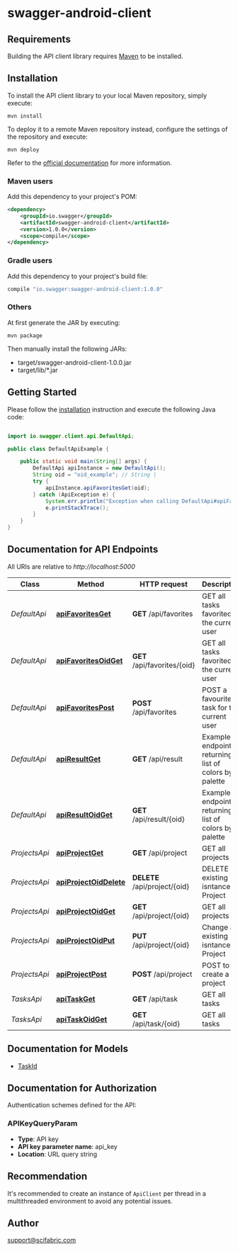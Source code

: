 # swagger-android-client

## Requirements

Building the API client library requires [Maven](https://maven.apache.org/) to be installed.

## Installation

To install the API client library to your local Maven repository, simply execute:

```shell
mvn install
```

To deploy it to a remote Maven repository instead, configure the settings of the repository and execute:

```shell
mvn deploy
```

Refer to the [official documentation](https://maven.apache.org/plugins/maven-deploy-plugin/usage.html) for more information.

### Maven users

Add this dependency to your project's POM:

```xml
<dependency>
    <groupId>io.swagger</groupId>
    <artifactId>swagger-android-client</artifactId>
    <version>1.0.0</version>
    <scope>compile</scope>
</dependency>
```

### Gradle users

Add this dependency to your project's build file:

```groovy
compile "io.swagger:swagger-android-client:1.0.0"
```

### Others

At first generate the JAR by executing:

    mvn package

Then manually install the following JARs:

* target/swagger-android-client-1.0.0.jar
* target/lib/*.jar

## Getting Started

Please follow the [installation](#installation) instruction and execute the following Java code:

```java

import io.swagger.client.api.DefaultApi;

public class DefaultApiExample {

    public static void main(String[] args) {
        DefaultApi apiInstance = new DefaultApi();
        String oid = "oid_example"; // String | 
        try {
            apiInstance.apiFavoritesGet(oid);
        } catch (ApiException e) {
            System.err.println("Exception when calling DefaultApi#apiFavoritesGet");
            e.printStackTrace();
        }
    }
}

```

## Documentation for API Endpoints

All URIs are relative to *http://localhost:5000*

Class | Method | HTTP request | Description
------------ | ------------- | ------------- | -------------
*DefaultApi* | [**apiFavoritesGet**](docs/DefaultApi.md#apiFavoritesGet) | **GET** /api/favorites | GET all tasks favorited by the current user
*DefaultApi* | [**apiFavoritesOidGet**](docs/DefaultApi.md#apiFavoritesOidGet) | **GET** /api/favorites/{oid} | GET all tasks favorited by the current user
*DefaultApi* | [**apiFavoritesPost**](docs/DefaultApi.md#apiFavoritesPost) | **POST** /api/favorites | POST a favourite task for the current user
*DefaultApi* | [**apiResultGet**](docs/DefaultApi.md#apiResultGet) | **GET** /api/result | Example endpoint returning a list of colors by palette
*DefaultApi* | [**apiResultOidGet**](docs/DefaultApi.md#apiResultOidGet) | **GET** /api/result/{oid} | Example endpoint returning a list of colors by palette
*ProjectsApi* | [**apiProjectGet**](docs/ProjectsApi.md#apiProjectGet) | **GET** /api/project | GET all projects
*ProjectsApi* | [**apiProjectOidDelete**](docs/ProjectsApi.md#apiProjectOidDelete) | **DELETE** /api/project/{oid} | DELETE an existing isntance of Project
*ProjectsApi* | [**apiProjectOidGet**](docs/ProjectsApi.md#apiProjectOidGet) | **GET** /api/project/{oid} | GET all projects
*ProjectsApi* | [**apiProjectOidPut**](docs/ProjectsApi.md#apiProjectOidPut) | **PUT** /api/project/{oid} | Change an existing isntance of Project
*ProjectsApi* | [**apiProjectPost**](docs/ProjectsApi.md#apiProjectPost) | **POST** /api/project | POST to create a project
*TasksApi* | [**apiTaskGet**](docs/TasksApi.md#apiTaskGet) | **GET** /api/task | GET all tasks
*TasksApi* | [**apiTaskOidGet**](docs/TasksApi.md#apiTaskOidGet) | **GET** /api/task/{oid} | GET all tasks


## Documentation for Models

 - [TaskId](docs/TaskId.md)


## Documentation for Authorization

Authentication schemes defined for the API:
### APIKeyQueryParam

- **Type**: API key
- **API key parameter name**: api_key
- **Location**: URL query string


## Recommendation

It's recommended to create an instance of `ApiClient` per thread in a multithreaded environment to avoid any potential issues.

## Author

support@scifabric.com

